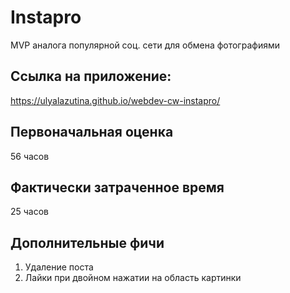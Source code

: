 # Instapro

MVP аналога популярной соц. сети для обмена фотографиями

## Ссылка на приложение:

https://ulyalazutina.github.io/webdev-cw-instapro/

## Первоначальная оценка

56 часов

## Фактически затраченное время

25 часов

## Дополнительные фичи

1) Удаление поста
2) Лайки при двойном нажатии на область картинки


